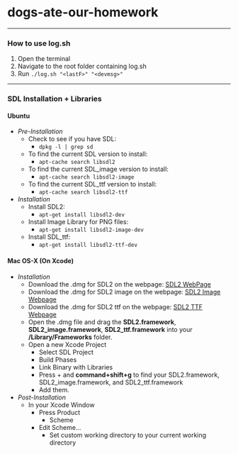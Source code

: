 # dogs-ate-our-homework

---

### How to use log.sh

1. Open the terminal
2. Navigate to the root folder containing log.sh
3. Run `./log.sh "<lastF>" "<devmsg>"`

---

### SDL Installation + Libraries

#### Ubuntu
 - *Pre-Installation*
   - Check to see if you have SDL:
     - `dpkg -l | grep sd` 
   - To find the current SDL version to install:
     - `apt-cache search libsdl2`
   - To find the current SDL_image version to install:
     - `apt-cache search libsdl2-image`
   - To find the current SDL_ttf version to install:
     - `apt-cache search libsdl2-ttf`
 - *Installation*
   - Install SDL2:
     - `apt-get install libsdl2-dev`
   - Install Image Library for PNG files:
     - `apt-get install libsdl2-image-dev`
   - Install SDL_ttf:
     - `apt-get install libsdl2-ttf-dev`
#### Mac OS-X (On Xcode)
  - *Installation*
    - Download the .dmg for SDL2 on the webpage: [SDL2 WebPage](https://www.libsdl.org/download-2.0.php#source)
    - Download the .dmg for SDL2 image on the webpage: [SDL2 Image Webpage](https://www.libsdl.org/projects/SDL_image/)
    - Download the .dmg for SDL2 ttf on the webpage: [SDL2 TTF Webpage](https://www.libsdl.org/projects/SDL_ttf/)
    - Open the .dmg file and drag the **SDL2.framework**, **SDL2_image.framework**, **SDL2_ttf.framework** into your **/Library/Frameworks** folder.
    - Open a new Xcode Project
      - Select SDL Project
      - Build Phases
      - Link Binary with Libraries
      - Press + and **command+shift+g** to find your SDL2.framework, SDL2_image.framework, and SDL2_ttf.framework
      - Add them.
  - *Post-Installation*
    - In your Xcode Window
      - Press Product
      	- Scheme
      - Edit Scheme...
        - Set custom working directory to your current working directory
    


    
